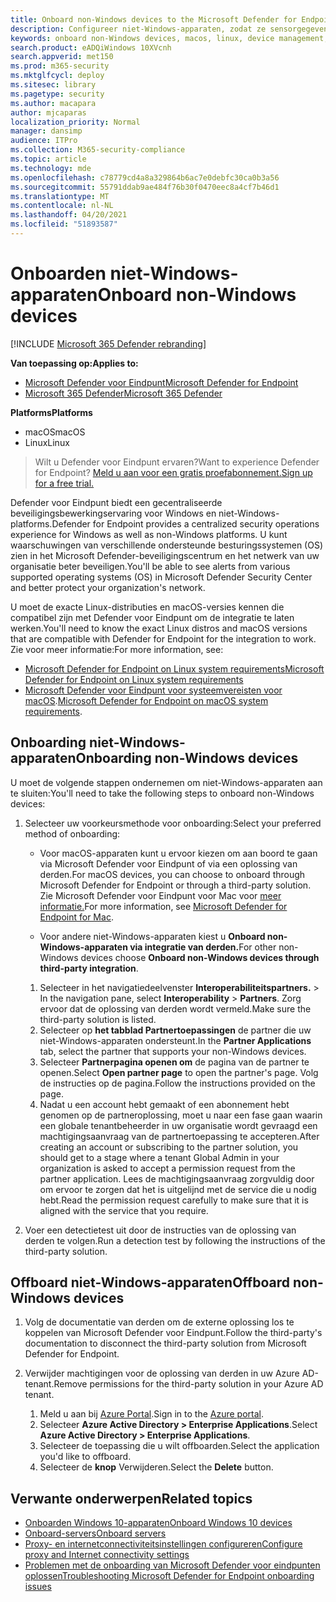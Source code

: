 ```yaml
---
title: Onboard non-Windows devices to the Microsoft Defender for Endpoint service
description: Configureer niet-Windows-apparaten, zodat ze sensorgegevens kunnen verzenden naar de Microsoft Defender for Endpoint-service.
keywords: onboard non-Windows devices, macos, linux, device management, configure Windows ATP devices, configure Microsoft Defender for Endpoint devices
search.product: eADQiWindows 10XVcnh
search.appverid: met150
ms.prod: m365-security
ms.mktglfcycl: deploy
ms.sitesec: library
ms.pagetype: security
ms.author: macapara
author: mjcaparas
localization_priority: Normal
manager: dansimp
audience: ITPro
ms.collection: M365-security-compliance
ms.topic: article
ms.technology: mde
ms.openlocfilehash: c78779cd4a8a329864b6ac7e0debfc30ca0b3a56
ms.sourcegitcommit: 55791ddab9ae484f76b30f0470eec8a4cf7b46d1
ms.translationtype: MT
ms.contentlocale: nl-NL
ms.lasthandoff: 04/20/2021
ms.locfileid: "51893587"
---
```

# <a name="onboard-non-windows-devices"></a><span data-ttu-id="b1f25-104">Onboarden niet-Windows-apparaten</span><span class="sxs-lookup"><span data-stu-id="b1f25-104">Onboard non-Windows devices</span></span>

[!INCLUDE [Microsoft 365 Defender rebranding](../../includes/microsoft-defender.md)]


<span data-ttu-id="b1f25-105">**Van toepassing op:**</span><span class="sxs-lookup"><span data-stu-id="b1f25-105">**Applies to:**</span></span>
- [<span data-ttu-id="b1f25-106">Microsoft Defender voor Eindpunt</span><span class="sxs-lookup"><span data-stu-id="b1f25-106">Microsoft Defender for Endpoint</span></span>](https://go.microsoft.com/fwlink/p/?linkid=2154037)
- [<span data-ttu-id="b1f25-107">Microsoft 365 Defender</span><span class="sxs-lookup"><span data-stu-id="b1f25-107">Microsoft 365 Defender</span></span>](https://go.microsoft.com/fwlink/?linkid=2118804)

<span data-ttu-id="b1f25-108">**Platforms**</span><span class="sxs-lookup"><span data-stu-id="b1f25-108">**Platforms**</span></span>
- <span data-ttu-id="b1f25-109">macOS</span><span class="sxs-lookup"><span data-stu-id="b1f25-109">macOS</span></span>
- <span data-ttu-id="b1f25-110">Linux</span><span class="sxs-lookup"><span data-stu-id="b1f25-110">Linux</span></span>

><span data-ttu-id="b1f25-111">Wilt u Defender voor Eindpunt ervaren?</span><span class="sxs-lookup"><span data-stu-id="b1f25-111">Want to experience Defender for Endpoint?</span></span> [<span data-ttu-id="b1f25-112">Meld u aan voor een gratis proefabonnement.</span><span class="sxs-lookup"><span data-stu-id="b1f25-112">Sign up for a free trial.</span></span>](https://www.microsoft.com/microsoft-365/windows/microsoft-defender-atp?ocid=docs-wdatp-nonwindows-abovefoldlink) 

<span data-ttu-id="b1f25-113">Defender voor Eindpunt biedt een gecentraliseerde beveiligingsbewerkingservaring voor Windows en niet-Windows-platforms.</span><span class="sxs-lookup"><span data-stu-id="b1f25-113">Defender for Endpoint provides a centralized security operations experience for Windows as well as non-Windows platforms.</span></span> <span data-ttu-id="b1f25-114">U kunt waarschuwingen van verschillende ondersteunde besturingssystemen (OS) zien in het Microsoft Defender-beveiligingscentrum en het netwerk van uw organisatie beter beveiligen.</span><span class="sxs-lookup"><span data-stu-id="b1f25-114">You'll be able to see alerts from various supported operating systems (OS) in Microsoft Defender Security Center and better protect your organization's network.</span></span> 

<span data-ttu-id="b1f25-115">U moet de exacte Linux-distributies en macOS-versies kennen die compatibel zijn met Defender voor Eindpunt om de integratie te laten werken.</span><span class="sxs-lookup"><span data-stu-id="b1f25-115">You'll need to know the exact Linux distros and macOS versions that are compatible with Defender for Endpoint for the integration to work.</span></span> <span data-ttu-id="b1f25-116">Zie voor meer informatie:</span><span class="sxs-lookup"><span data-stu-id="b1f25-116">For more information, see:</span></span>
- [<span data-ttu-id="b1f25-117">Microsoft Defender for Endpoint on Linux system requirements</span><span class="sxs-lookup"><span data-stu-id="b1f25-117">Microsoft Defender for Endpoint on Linux system requirements</span></span>](microsoft-defender-endpoint-linux.md#system-requirements)  
- <span data-ttu-id="b1f25-118">[Microsoft Defender voor Eindpunt voor systeemvereisten voor macOS](microsoft-defender-endpoint-mac.md#system-requirements).</span><span class="sxs-lookup"><span data-stu-id="b1f25-118">[Microsoft Defender for Endpoint on macOS system requirements](microsoft-defender-endpoint-mac.md#system-requirements).</span></span>

## <a name="onboarding-non-windows-devices"></a><span data-ttu-id="b1f25-119">Onboarding niet-Windows-apparaten</span><span class="sxs-lookup"><span data-stu-id="b1f25-119">Onboarding non-Windows devices</span></span>
<span data-ttu-id="b1f25-120">U moet de volgende stappen ondernemen om niet-Windows-apparaten aan te sluiten:</span><span class="sxs-lookup"><span data-stu-id="b1f25-120">You'll need to take the following steps to onboard non-Windows devices:</span></span>
1. <span data-ttu-id="b1f25-121">Selecteer uw voorkeursmethode voor onboarding:</span><span class="sxs-lookup"><span data-stu-id="b1f25-121">Select your preferred method of onboarding:</span></span>

   - <span data-ttu-id="b1f25-122">Voor macOS-apparaten kunt u ervoor kiezen om aan boord te gaan via Microsoft Defender voor Eindpunt of via een oplossing van derden.</span><span class="sxs-lookup"><span data-stu-id="b1f25-122">For macOS devices, you can choose to onboard through Microsoft Defender for Endpoint or through a third-party solution.</span></span> <span data-ttu-id="b1f25-123">Zie Microsoft Defender voor Eindpunt voor Mac voor [meer informatie.](https://docs.microsoft.com/microsoft-365/security/defender-endpoint/microsoft-defender-endpoint-mac)</span><span class="sxs-lookup"><span data-stu-id="b1f25-123">For more information, see [Microsoft Defender for Endpoint for Mac](https://docs.microsoft.com/microsoft-365/security/defender-endpoint/microsoft-defender-endpoint-mac).</span></span>

   - <span data-ttu-id="b1f25-124">Voor andere niet-Windows-apparaten kiest u **Onboard non-Windows-apparaten via integratie van derden.**</span><span class="sxs-lookup"><span data-stu-id="b1f25-124">For other non-Windows devices choose **Onboard non-Windows devices through third-party integration**.</span></span>   
    1. <span data-ttu-id="b1f25-125">Selecteer in het navigatiedeelvenster **Interoperabiliteitspartners.**  >  </span><span class="sxs-lookup"><span data-stu-id="b1f25-125">In the navigation pane, select **Interoperability** > **Partners**.</span></span> <span data-ttu-id="b1f25-126">Zorg ervoor dat de oplossing van derden wordt vermeld.</span><span class="sxs-lookup"><span data-stu-id="b1f25-126">Make sure the third-party solution is listed.</span></span>
    2. <span data-ttu-id="b1f25-127">Selecteer op **het tabblad Partnertoepassingen** de partner die uw niet-Windows-apparaten ondersteunt.</span><span class="sxs-lookup"><span data-stu-id="b1f25-127">In the **Partner Applications** tab, select the partner that supports your non-Windows devices.</span></span>
    3. <span data-ttu-id="b1f25-128">Selecteer **Partnerpagina openen om** de pagina van de partner te openen.</span><span class="sxs-lookup"><span data-stu-id="b1f25-128">Select **Open partner page** to open the partner's page.</span></span> <span data-ttu-id="b1f25-129">Volg de instructies op de pagina.</span><span class="sxs-lookup"><span data-stu-id="b1f25-129">Follow the instructions provided on the page.</span></span>
    4. <span data-ttu-id="b1f25-130">Nadat u een account hebt gemaakt of een abonnement hebt genomen op de partneroplossing, moet u naar een fase gaan waarin een globale tenantbeheerder in uw organisatie wordt gevraagd een machtigingsaanvraag van de partnertoepassing te accepteren.</span><span class="sxs-lookup"><span data-stu-id="b1f25-130">After creating an account or subscribing to the partner solution, you should get to a stage where a tenant Global Admin in your organization is asked to accept a permission request from the partner application.</span></span> <span data-ttu-id="b1f25-131">Lees de machtigingsaanvraag zorgvuldig door om ervoor te zorgen dat het is uitgelijnd met de service die u nodig hebt.</span><span class="sxs-lookup"><span data-stu-id="b1f25-131">Read the permission request carefully to make sure that it is aligned with the service that you require.</span></span> 

        
2. <span data-ttu-id="b1f25-132">Voer een detectietest uit door de instructies van de oplossing van derden te volgen.</span><span class="sxs-lookup"><span data-stu-id="b1f25-132">Run a detection test by following the instructions of the third-party solution.</span></span>

## <a name="offboard-non-windows-devices"></a><span data-ttu-id="b1f25-133">Offboard niet-Windows-apparaten</span><span class="sxs-lookup"><span data-stu-id="b1f25-133">Offboard non-Windows devices</span></span>

1. <span data-ttu-id="b1f25-134">Volg de documentatie van derden om de externe oplossing los te koppelen van Microsoft Defender voor Eindpunt.</span><span class="sxs-lookup"><span data-stu-id="b1f25-134">Follow the third-party's documentation to disconnect the third-party solution from Microsoft Defender for Endpoint.</span></span>

2. <span data-ttu-id="b1f25-135">Verwijder machtigingen voor de oplossing van derden in uw Azure AD-tenant.</span><span class="sxs-lookup"><span data-stu-id="b1f25-135">Remove permissions for the third-party solution in your Azure AD tenant.</span></span>
   1. <span data-ttu-id="b1f25-136">Meld u aan bij [Azure Portal](https://portal.azure.com).</span><span class="sxs-lookup"><span data-stu-id="b1f25-136">Sign in to the [Azure portal](https://portal.azure.com).</span></span>
   2. <span data-ttu-id="b1f25-137">Selecteer **Azure Active Directory > Enterprise Applications**.</span><span class="sxs-lookup"><span data-stu-id="b1f25-137">Select **Azure Active Directory > Enterprise Applications**.</span></span>
   3. <span data-ttu-id="b1f25-138">Selecteer de toepassing die u wilt offboarden.</span><span class="sxs-lookup"><span data-stu-id="b1f25-138">Select the application you'd like to offboard.</span></span>
   4. <span data-ttu-id="b1f25-139">Selecteer de **knop** Verwijderen.</span><span class="sxs-lookup"><span data-stu-id="b1f25-139">Select the **Delete** button.</span></span>


## <a name="related-topics"></a><span data-ttu-id="b1f25-140">Verwante onderwerpen</span><span class="sxs-lookup"><span data-stu-id="b1f25-140">Related topics</span></span>
- [<span data-ttu-id="b1f25-141">Onboarden Windows 10-apparaten</span><span class="sxs-lookup"><span data-stu-id="b1f25-141">Onboard Windows 10 devices</span></span>](configure-endpoints.md)
- [<span data-ttu-id="b1f25-142">Onboard-servers</span><span class="sxs-lookup"><span data-stu-id="b1f25-142">Onboard servers</span></span>](configure-server-endpoints.md)
- [<span data-ttu-id="b1f25-143">Proxy- en internetconnectiviteitsinstellingen configureren</span><span class="sxs-lookup"><span data-stu-id="b1f25-143">Configure proxy and Internet connectivity settings</span></span>](configure-proxy-internet.md)
- [<span data-ttu-id="b1f25-144">Problemen met de onboarding van Microsoft Defender voor eindpunten oplossen</span><span class="sxs-lookup"><span data-stu-id="b1f25-144">Troubleshooting Microsoft Defender for Endpoint onboarding issues</span></span>](troubleshoot-onboarding.md)
